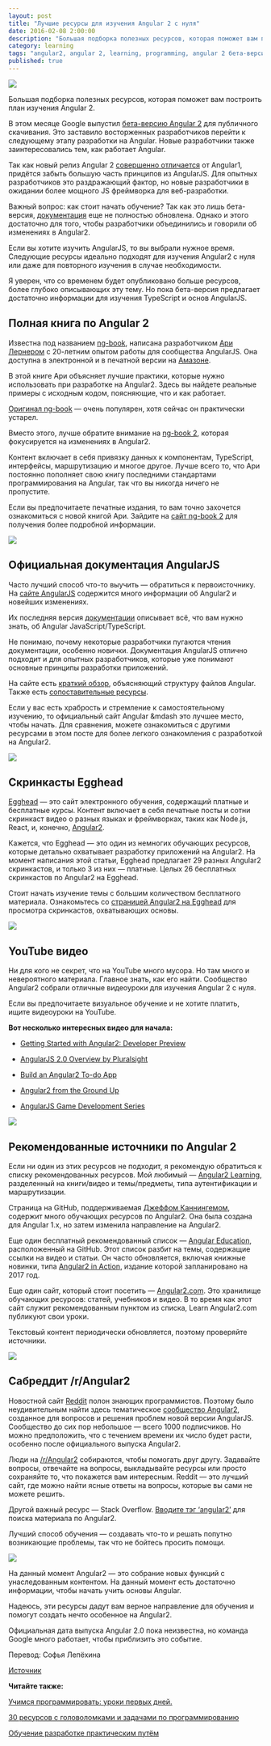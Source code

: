 ```yaml
---
layout: post
title: "Лучшие ресурсы для изучения Angular 2 с нуля"
date: 2016-02-08 2:00:00
description: "Большая подборка полезных ресурсов, которая поможет вам построить план изучения Angular 2."
category: learning
tags: "angular2, angular 2, learning, programming, angular 2 бета-версия, angular 2 как изучить, angular 2 уроки, материалы по angular, хочу изучить angular с чего начать, "
published: true
---
```


<img src="http://theasder.github.io/img/00-angular2-logo-featured.gif" class="img-responsive" /><br />

Большая подборка полезных ресурсов, которая поможет вам построить план изучения Angular 2.

<!-- more -->

В этом месяце Google выпустил [бета-версию Angular 2](http://whatpixel.com/angular2-beta/) для публичного скачивания. Это заставило восторженных разработчиков перейти к следующему этапу разработки на Angular. Новые разработчики также заинтересовались тем, как работает Angular. 

Так как новый релиз Angular 2 [совершенно отличается](https://www.reddit.com/r/webdev/comments/2qvi6a/eli5_what_is_the_controversy_around_angularjs_and/) от Angular1, придётся забыть большую часть принципов из AngularJS. Для опытных разработчиков это раздражающий фактор, но новые разработчики в ожидании более мощного JS фреймворка для веб-разработки.

Важный вопрос: как стоит начать обучение? Так как это лишь бета-версия, [документация](https://angular.io/docs/ts/latest/) еще не полностью обновлена. Однако и этого достаточно для того, чтобы разработчики объединились и говорили об изменениях в Angular2.

Если вы хотите изучить AngularJS, то вы выбрали нужное время. Следующие ресурсы идеально подходят для изучения Angular2 с нуля или даже для повторного изучения в случае необходимости.

Я уверен, что со временем будет опубликовано больше ресурсов, более глубоко описывающих эту тему. Но пока бета-версия предлагает достаточно информации для изучения TypeScript и основ AngularJS.

## Полная книга по Angular 2

Известна под названием [ng-book](https://www.ng-book.com/2/), написана разработчиком [Ари Лернером](https://twitter.com/auser) с 20-летним опытом работы для сообщества AngularJS. Она доступна в электронной и в печатной версии на [Амазоне](http://www.amazon.com/ng-book-The-Complete-Book-AngularJS/dp/099134460X).

В этой книге Ари объясняет лучшие практики, которые нужно использовать при разработке на Angular2. Здесь вы найдете реальные примеры с исходным кодом, поясняющие, что и как работает.

[Оригинал ng-book](https://www.ng-book.com/) &mdash; очень популярен, хотя сейчас он практически устарел.

Вместо этого, лучше обратите внимание на [ng-book 2](https://www.ng-book.com/2/), которая фокусируется на изменениях в Angular2.

Контент включает в себя привязку данных к компонентам, TypeScript, интерфейсы, маршрутизацию и многое другое. Лучше всего то, что Ари постоянно пополняет свою книгу последними стандартами программирования на Angular, так что вы никогда ничего не пропустите.

Если вы предпочитаете  печатные издания, то вам точно захочется ознакомиться с новой книгой Ари. Зайдите на [сайт ng-book 2](https://www.ng-book.com/2/) для получения более подробной информации.

<img src="http://whatpixel.com/images/2015/12/ng-book-2-angularjs.jpg" class="img-responsive" /><br />

## Официальная документация AngularJS

Часто лучший способ что-то выучить &mdash; обратиться к первоисточнику. На [сайте AngularJS](https://angular.io/) содержится много информации об Angular2 и новейших изменениях.

Их последняя версия [документации](https://angular.io/docs/) описывает всё, что вам нужно знать, об Angular JavaScript/TypeScript.

Не понимаю, почему некоторые разработчики пугаются чтения документации, особенно новички. Документация AngularJS отлично подходит и для опытных разработчиков, которые уже понимают основные принципы разработки приложений.

На сайте есть [краткий обзор](https://angular.io/docs/js/latest/quickstart.html), объясняющий структуру файлов Angular. Также есть [сопоставительные ресурсы](https://angular.io/docs/js/latest/resources.html).

Если у вас есть храбрость и стремление к самостоятельному изучению, то официальный сайт Angular &mdash это лучшее место, чтобы начать. Для сравнения, можете ознакомиться с другими ресурсами в этом посте для более легкого ознакомления с разработкой на Angular2. 

<img src="http://whatpixel.com/images/2015/12/angular2-official-documentation.jpg" class="img-responsive" /><br />

## Скринкасты Egghead

[Egghead](https://egghead.io/) &mdash; это сайт электронного обучения, содержащий платные и бесплатные курсы. Контент включает в себя печатные посты и сотни скринкаст видео о разных языках и фреймворках, таких как Node.js, React, и, конечно, [Angular2](https://egghead.io/technologies/angular2).

Кажется, что Egghead &mdash; это один из немногих обучающих ресурсов, которые детально охватывает разработку приложений на Angular2. На момент написания этой статьи, Egghead предлагает 29 разных Angular2  скринкастов, и только 3 из них &mdash; платные. Целых 26 бесплатных скринкастов по Angular2 на Egghead.

Стоит начать изучение темы с большим количеством бесплатного материала. Ознакомьтесь со [страницей Angular2 на Egghead](https://egghead.io/technologies/angular2) для просмотра скринкастов, охватывающих основы.

<img src="http://whatpixel.com/images/2015/12/egghead-angular2-screencasts.jpg" class="img-responsive" /><br />

## YouTube видео

Ни для кого не секрет, что на YouTube много мусора. Но там много и невероятного материала. Главное знать, как его найти. Сообщество Angular2 собрали отличные видеоуроки для изучения Angular 2 с нуля.

Если вы предпочитаете визуальное обучение и не хотите платить, ищите видеоуроки на YouTube.

**Вот несколько интересных видео для начала:**

* [Getting Started with Angular2: Developer Preview]( https://www.youtube.com/watch?v=HmWm21cCAXM)

* [AngularJS 2.0 Overview by Pluralsight]( https://www.youtube.com/watch?v=-8P8NO8X-mQ)

* [Build an Angular2 To-do App]( https://www.youtube.com/watch?v=uD6Okha_Yj0)

* [Angular2 from the Ground Up]( https://www.youtube.com/watch?v=aK3BWiK2Tek)

* [AngularJS Game Development Series]( https://www.youtube.com/watch?v=jt5a9aXn4lg&list=PLGJDCzBP5j3wU-jFiUPrRs_pHhIO7WRkU)

<img src="http://whatpixel.com/images/2015/12/angular2-video-sublime-text-tutorial.jpg" class="img-responsive" /><br />

## Рекомендованные источники по Angular 2

Если ни один из этих ресурсов не подходит, я рекомендую обратиться к списку рекомендованных ресурсов. Мой любимый &mdash; [Angular2 Learning](https://github.com/jmcunningham/AngularJS2-Learning), разделенный на книги/видео и темы/предметы, типа аутентификации и маршрутизации.

Страница на GitHub, поддерживаемая [Джеффом Каннингемом](https://github.com/jmcunningham), содержит много обучающих ресурсов по Angular2. Она была создана для Angular 1.x, но затем изменила направление на Angular2.

Еще один бесплатный рекомендованный список &mdash; [Angular Education](https://github.com/timjacobi/angular2-education), расположенный на GitHub. Этот список разбит на темы, содержащие ссылки на видео и статьи. Он часто обновляется, включая книжные новинки, типа [Angular2 in Action](https://www.manning.com/books/angular-2-in-action), издание которой запланировано на 2017 год. 

Еще один сайт, который стоит посетить &mdash; [Angular2.com](http://www.angular2.com/). Это хранилище обучающих ресурсов: статей, учебников и видео. В то время как этот сайт служит рекомендованным пунктом из списка, Learn Angular2.com публикуют свои уроки. 

Текстовый контент периодически обновляется, поэтому проверяйте источники. 

<img src="http://whatpixel.com/images/2015/12/angular2-website-curated-list.jpg" class="img-responsive" /><br />

## Сабреддит /r/Angular2

Новостной сайт [Reddit](https://www.reddit.com/) полон знающих программистов. Поэтому было неудивительным найти здесь тематическое [сообщество Angular2](https://www.reddit.com/r/Angular2), созданное для вопросов и решения проблем новой версии AngularJS. Сообщество до сих пор небольшое &mdash; всего 1000 подписчиков. Но можно предположить, что с течением времени  их число будет расти, особенно после официального выпуска Angular2.

Люди на [/r/Angular2](https://www.reddit.com/r/Angular2) собираются, чтобы помогать друг другу. Задавайте вопросы, отвечайте на вопросы, выкладывайте ресурсы или просто сохраняйте то, что покажется вам интересным. Reddit &mdash; это лучший сайт, где можно найти ясные ответы на вопросы, которые вы сами не можете решить.

Другой важный ресурс &mdash; Stack Overflow. [Вводите тэг ‘angular2’](http://stackoverflow.com/questions/tagged/angular2) для поиска материала по Angular2.

Лучший способ обучения &mdash; создавать что-то и решать попутно возникающие проблемы, так что не бойтесь просить помощи.

<img src="http://whatpixel.com/images/2015/12/angular2-subreddit-screenshot.jpg" class="img-responsive" /><br />

На данный момент Angular2 &mdash; это собрание новых функций с унаследованным контентом. На данный момент есть достаточно информации, чтобы начать учить основы Angular.

Надеюсь, эти ресурсы дадут вам верное направление для обучения и помогут создать нечто особенное на Angular2.

Официальная дата выпуска Angular 2.0 пока неизвестна, но команда Google много работает, чтобы приблизить это событие.


Перевод: Софья Лепёхина

[Источник](http://whatpixel.com/learn-angular2-from-scratch/)

**Читайте также:**

[Учимся программировать: уроки первых дней.](http://theasder.github.io/learning/2016/01/19/learning-to-code-lessons-from-my-early-days.html)

[30 ресурсов с головоломками и задачами по программированию](http://theasder.github.io/learning/2016/01/21/where-can-I-find-programming-puzzles-and-challenges.html)

[Обучение разработке практическим путём](http://theasder.github.io/learning/2016/01/25/6-online-resources-for-learning-programming.html)
